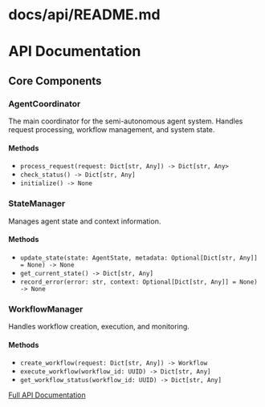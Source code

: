 # docs/api/README.md
# API Documentation

## Core Components

### AgentCoordinator
The main coordinator for the semi-autonomous agent system. Handles request processing, workflow management, and system state.

#### Methods
- `process_request(request: Dict[str, Any]) -> Dict[str, Any>`
- `check_status() -> Dict[str, Any]`
- `initialize() -> None`

### StateManager
Manages agent state and context information.

#### Methods
- `update_state(state: AgentState, metadata: Optional[Dict[str, Any]] = None) -> None`
- `get_current_state() -> Dict[str, Any]`
- `record_error(error: str, context: Optional[Dict[str, Any]] = None) -> None`

### WorkflowManager
Handles workflow creation, execution, and monitoring.

#### Methods
- `create_workflow(request: Dict[str, Any]) -> Workflow`
- `execute_workflow(workflow_id: UUID) -> Dict[str, Any]`
- `get_workflow_status(workflow_id: UUID) -> Dict[str, Any]`

[Full API Documentation](./full_api.md)
